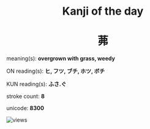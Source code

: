 <h1 align="center">Kanji of the day</h1>
<h1 align="center">茀</h1>
<p align="left">meaning(s): <b>overgrown with grass, weedy</b></p>
<p align="left">ON reading(s): <b>ヒ, フツ, ブチ, ホツ, ボチ</b></p>
<p align="left">KUN reading(s): <b>ふさ.ぐ</b></p>
<p align="left">stroke count: <b>8</b></p>
<p align="left">unicode: <b>8300</b></p>
<p align="left"><img src="https://komarev.com/ghpvc/?username=tristanwagner-kanjioftheday&label=Views&color=0e75b6&style=flat" alt="views"/></p>
